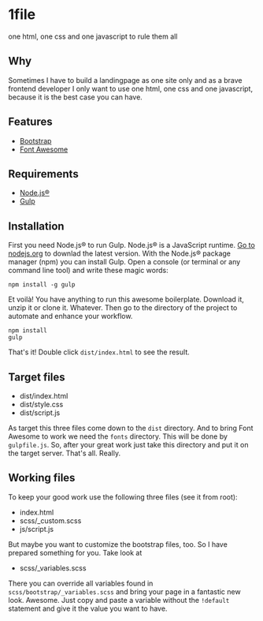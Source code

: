 # 1file

one html, one css and one javascript to rule them all

## Why

Sometimes I have to build a landingpage as one site only and as a brave frontend developer I only want to use one html, one css and one javascript, because it is the best case you can have.

## Features

- [Bootstrap](http://getbootstrap.com/)
- [Font Awesome](http://fontawesome.io/)

## Requirements

- [Node.js®](https://nodejs.org/)
- [Gulp](https://gulpjs.com/)

## Installation

First you need Node.js® to run Gulp. Node.js® is a JavaScript runtime. [Go to nodejs.org](https://nodejs.org/) to downlad the latest version. With the Node.js® package manager (npm) you can install Gulp. Open a console (or terminal or any command line tool) and write these magic words:

	npm install -g gulp

Et voilà! You have anything to run this awesome boilerplate. Download it, unzip it or clone it. Whatever. Then go to the directory of the project to automate and enhance your workflow.

	npm install
	gulp

That's it! Double click `dist/index.html` to see the result.

## Target files

- dist/index.html
- dist/style.css
- dist/script.js

As target this three files come down to the `dist` directory. And to bring Font Awesome to work we need the `fonts` directory. This will be done by `gulpfile.js`. So, after your great work just take this directory and put it on the target server. That's all. Really. 

## Working files

To keep your good work use the following three files (see it from root):

- index.html
- scss/\_custom.scss
- js/script.js

But maybe you want to customize the bootstrap files, too. So I have prepared something for you. Take look at 

- scss/\_variables.scss

There you can override all variables found in `scss/bootstrap/_variables.scss` and bring your page in a fantastic new look. Awesome. Just copy and paste a variable without the `!default` statement and give it the value you want to have.


